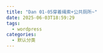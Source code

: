 ```yaml
---
title: "Dan 01-05穿着绳索+公共厕所~"
date: 2025-06-03T18:59:29
tags:
  - wordpress
categories:
  - 默认分类
---
```




